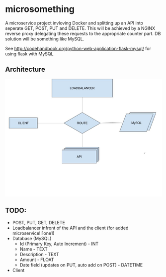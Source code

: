 # microsomething

A microservice project invloving Docker and splitting up an API into seperate GET, POST, PUT and DELETE. 
This will be achieved by a NGINX reverse proxy delegating these requests to the appropriate counter part. 
DB solution will be something like MySQL.

See http://codehandbook.org/python-web-application-flask-mysql/ for using flask with MySQL
## Architecture

![Architecture flowchart](/Bryggeriklubb%20API.jpg)

## TODO:

- POST, PUT, GET, DELETE
- Loadbalancer infront of the API and the client (for added microservice!!1one1)
- Database (MySQL)
	+ Id (Primary Key, Auto Increment) - INT
	+ Name - TEXT
	+ Description - TEXT
	+ Amount - FLOAT
	+ Date field (updates on PUT, auto add on POST) - DATETIME 
- Client

